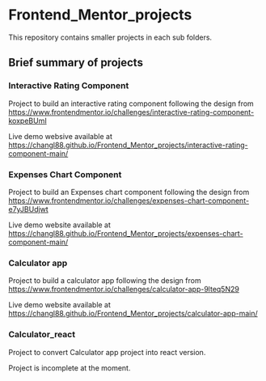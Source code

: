 # Frontend_Mentor_projects
This repository contains smaller projects in each sub folders.

## Brief summary of projects
### Interactive Rating Component 
Project to build an interactive rating component following the design from https://www.frontendmentor.io/challenges/interactive-rating-component-koxpeBUmI

Live demo websive available at https://changl88.github.io/Frontend_Mentor_projects/interactive-rating-component-main/

### Expenses Chart Component
Project to build an Expenses chart component following the design from https://www.frontendmentor.io/challenges/expenses-chart-component-e7yJBUdjwt

Live demo website available at https://changl88.github.io/Frontend_Mentor_projects/expenses-chart-component-main/

### Calculator app
Project to build a calculator app following the design from https://www.frontendmentor.io/challenges/calculator-app-9lteq5N29

Live demo website available at https://changl88.github.io/Frontend_Mentor_projects/calculator-app-main/

### Calculator_react
Project to convert Calculator app project into react version.

Project is incomplete at the moment.
